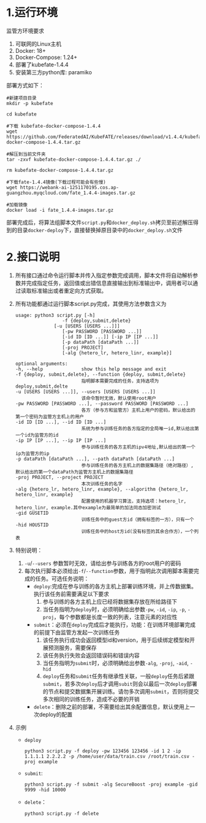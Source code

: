 # 1.运行环境

监管方环境要求

1. 可联网的Linux主机
2. Docker: 18+
3. Docker-Compose: 1.24+
4. 部署了kubefate-1.4.4
5. 安装第三方python库: paramiko

部署方式如下：

```
#新建项目目录
mkdir -p kubefate

cd kubefate

#下载 kubefate-docker-compose-1.4.4
wget  https://github.com/FederatedAI/KubeFATE/releases/download/v1.4.4/kubefate-docker-compose-1.4.4.tar.gz

#解压到当前文件夹
tar -zxvf kubefate-docker-compose-1.4.4.tar.gz ./

rm kubefate-docker-compose-1.4.4.tar.gz

#下载fate-1.4.4镜像(下载过程可能会有些慢)
wget https://webank-ai-1251170195.cos.ap-guangzhou.myqcloud.com/fate_1.4.4-images.tar.gz 

#加载镜像
docker load -i fate_1.4.4-images.tar.gz
```

部署完成后，将算法组脚本文件`script.py`和`docker_deploy.sh`拷贝至前述解压得到的目录`docker-deploy`下，直接替换掉原目录中的`docker_deploy.sh`文件



# 2.接口说明

1. 所有接口通过命令运行脚本并传入指定参数完成调用，脚本文件将自动解析参数并完成指定任务，返回值或出错信息直接输出到标准输出中，调用者可以通过读取标准输出或者重定向方式获取。

2. 所有功能都通过运行脚本script.py完成，其使用方法参数含义为

   ```
   usage: python3 script.py [-h] 
                    -f {deploy,submit,delete}
   				 [-u [USERS [USERS ...]]] 
                    [-pw PASSWORD [PASSWORD ...]]
                    [-id ID [ID ...]] [-ip IP [IP ...]]
                    [-p dataPath [dataPath ...]] 
                    [-proj PROJECT]
                    [-alg {hetero_lr, hetero_linr, example}]
   
   optional arguments:
   -h, --help              show this help message and exit
   -f {deploy, submit,delete}, --function {deploy, submit,delete}
                           指明脚本需要完成的任务，支持选项为deploy,submit,delte
   -u [USERS [USERS ...]], --users [USERS [USERS ...]]
                           该命令暂时无效，默认使用root用户
   -pw PASSWORD [PASSWORD ...], --password PASSWORD [PASSWORD ...]
                           各方（参与方和监管方）主机上用户的密码，默认给出的第一个密码为监管方主机上的用户
   -id ID [ID ...], --id ID [ID ...]
                           系统为参与训练任务的各方指定的全局唯一id,默认给出第一个id为监管方的id
   -ip IP [IP ...], --ip IP [IP ...]
                           参与训练任务的各方主机的ipv4地址,默认给出的第一个ip为监管方的ip
   -p dataPath [dataPath ...], --path dataPath [dataPath ...]
                           参与训练任务的各方主机上的数据集路径（绝对路径）, 默认给出的第一个dataPath为监管方主机上的数据集路径
   -proj PROJECT, --project PROJECT
                           本次训练任务的名字
   -alg {hetero_lr, hetero_linr, example}, --algorithm {hetero_lr, hetero_linr, example}
                           配置使用的机器学习算法，支持选项：hetero_lr, hetero_linr, example.其中example为最简单的加法同态加密测试
   -gid GUSETID 
                           训练任务中的guest方id（拥有标签的一方），只有一个
   -hid HOUSTID
                           训练任务中的host方id(没有标签的其余合作方），一个列表
   ```

3. 特别说明：

   1. `-u`/`--users` 参数暂时无效，请给出参与训练各方的root用户的密码
   2. 每次执行脚本必须给出`-f`/`--function`参数，用于指明此次调用脚本需要完成的任务。可选任务说明：
      + `deploy`:完成在参与训练的各方主机上部署训练环境，并上传数据集。执行该任务前需要满足以下要求
        1. 参与训练的各方主机上应已经将数据集存放在所给路径下
        2. 当任务指明为`deploy`时，必须明确给出参数`-pw`, `-id`, `-ip`, `-p`, `-proj`，每个参数都是长度一致的列表，注意元素的对应性
      + `submit`：必须在`deploy`完成后才能执行，功能：在训练环境部署完成的前提下由监管方发起一次训练任务
        1. 该任务执行成功会返回模型id和version，用于后续绑定模型和开展预测服务，需要保存
        2. 该任务执行失败会返回错误码和错误内容
        3. 当任务指明为`submit`时，必须明确给出参数`-alg`, `-proj`, `-aid`, `-hid`
        4. `deploy`任务和`submit`任务有继承性关联，一般`deploy`任务后紧跟`submit`，若多次`deploy`后才调用`subit`则会以最后一次`deploy`部署的节点和提交数据集开展训练。请勿多次调用`submit`，否则将提交多次相同的训练任务，造成不必要的开销
      + `delete`：删除之前的部署，不需要给出其余配置信息，默认使用上一次deploy的配置

4. 示例

   + `deploy`

     ```
     python3 script.py -f deploy -pw 123456 123456 -id 1 2 -ip 1.1.1.1 2.2.2.2 -p /home/user/data/train.csv /root/train.csv -proj example
     ```

   + `submit`:
   
     ```
     python3 script.py -f submit -alg SecureBoost -proj example -gid 9999 -hid 10000
     ```
   
   + `delete`：
   
     ```
     python3 script.py -f delete
     ```
   
     


